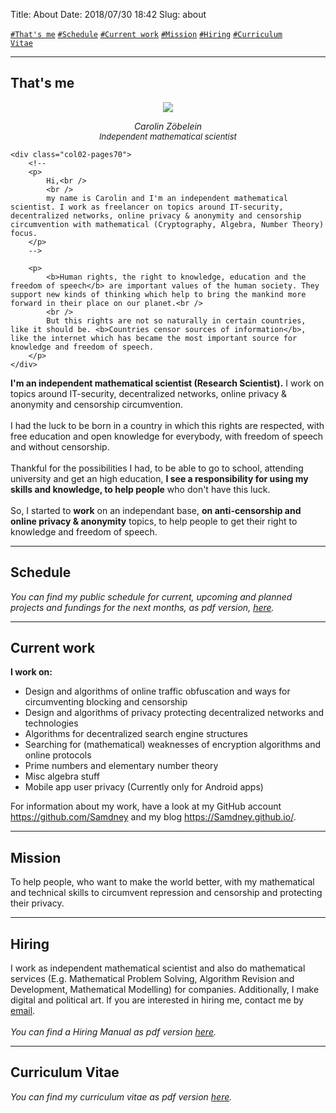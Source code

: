 Title:          About
Date:           2018/07/30 18:42
Slug:           about

<!-- <code><a href="/about.html#WeAreOne">\#We are one</a></code> -->
<code><a href="/about.html#Thatsme">\#That's me</a></code>
<code><a href="/about.html#Schedule">\#Schedule</a></code>
<code><a href="/about.html#CurrentWork">\#Current work</a></code>
<code><a href="/about.html#Mission">\#Mission</a></code>
<code><a href="/about.html#Hiring">\#Hiring</a></code>
<code><a href="/about.html#CurriculumVitae">\#Curriculum Vitae</a></code>

<hr />

<!--
<p>
<font style="color: red;">This site is under construction. The content is incomplete. It will be added, step by step, in the next months.</font>
</p>
-->

<h2 id="Thatsme">That's me</h2>
<div class="two-columns-pages">
	<div class="col01-pages30" style="margin-top: 0; text-align:center;">	
		<img class="index-image" src='/images/zoebelein_avatar.png'>
		<p>
			<i>Carolin Zöbelein</i><br />
			<font style="font-size: 13px"><i>Independent mathematical scientist</i></font>
		</p>
	</div>

	<div class="col02-pages70">
		<!--
		<p>
			Hi,<br />
			<br />
			my name is Carolin and I'm an independent mathematical scientist. I work as freelancer on topics around IT-security, decentralized networks, online privacy & anonymity and censorship circumvention with mathematical (Cryptography, Algebra, Number Theory) focus.			
		</p>
		-->

		<p>
			<b>Human rights, the right to knowledge, education and the freedom of speech</b> are important values of the human society. They support new kinds of thinking which help to bring the mankind more forward in their place on our planet.<br />
			<br />
			But this rights are not so naturally in certain countries, like it should be. <b>Countries censor sources of information</b>, like the internet which has became the most important source for knowledge and freedom of speech.
		</p>
	</div>	
</div>

<!--
<p>
	I publish all my work under free licenses (as long it is not limited by third parties). I believe in open knowledge and that the results of research and its access has to be possible and free, without any fees, for everybody.<br />
	<br />
	I would be happy to get your support, to protect our right for private communication, open knowledge and online security.
</p>
-->

<p>
	<b>I'm an independent mathematical scientist (Research Scientist).</b> I work on topics around IT-security, decentralized networks, online privacy & anonymity and censorship circumvention.<br />
	<br />
	I had the luck to be born in a country in which this rights are respected, with free education and open knowledge for everybody, with freedom of speech and without censorship.<br />
	<br />
	Thankful for the possibilities I had, to be able to go to school, attending university and get an high education, <b>I see a responsibility for using my skills and knowledge, to help people</b> who don't have this luck.<br />
	<br />
	So, I started to <b>work</b> on an independant base, <b>on anti-censorship and online privacy & anonymity</b> topics, to help people to get their right to knowledge and freedom of speech.
</p>


<hr />
<h2 id="Schedule">Schedule</h2>
<p>
	<i>You can find my public schedule for current, upcoming and planned projects and fundings for the next months, as pdf version, <a href="/files/schedule.pdf" title="Schedule" target="_blank">here</a>.</i>
</p>

<hr />
<h2 id="CurrentWork">Current work</h2>
<p>
<b>I work on:</b>
<ul>
    <li>Design and algorithms of online traffic obfuscation and ways for circumventing blocking and censorship</li>
    <li>Design and algorithms of privacy protecting decentralized networks and technologies</li>
    <li>Algorithms for decentralized search engine structures</li>
    <li>Searching for (mathematical) weaknesses of encryption algorithms and online protocols</li>
    <li>Prime numbers and elementary number theory</li>
    <li>Misc algebra stuff</li>
    <li>Mobile app user privacy (Currently only for Android apps)</li>
</ul>
</p>

<p>
For information about my work, have a look at my GitHub account <a href="https://github.com/Samdney" target="_blank">https://github.com/Samdney</a> and my blog <a href="https://Samdney.github.io/" target="_blank">https://Samdney.github.io/</a>.
</p>

<hr />
<h2 id="Mission">Mission</h2>
To help people, who want to make the world better, with my mathematical and technical skills to circumvent repression and censorship and protecting their privacy.

<hr />
<h2 id="Hiring">Hiring</h2>
I work as independent mathematical scientist and also do mathematical services (E.g. Mathematical Problem Solving, Algorithm Revision and Development, Mathematical Modelling) for companies. Additionally, I make digital and political art. If you are interested in hiring me, contact me by <a href="/contact.html#Information" title="Contact">email</a>.<br><br><i>You can find a Hiring Manual as pdf version <a href="/files/hiring-manual.pdf" title="Hiring Manual" target="_blank">here</a>.</i>

<hr />
<h2 id="CurriculumVitae">Curriculum Vitae</h2>
<i>You can find my curriculum vitae as pdf version <a href="/files/cv_longversion.pdf" title="Curriculum Vitae" target="_blank">here</a>.</i><br />

